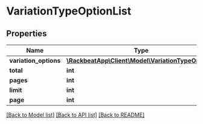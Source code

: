# VariationTypeOptionList

## Properties
Name | Type | Description | Notes
------------ | ------------- | ------------- | -------------
**variation_options** | [**\RackbeatApp\Client\Model\VariationTypeOption[]**](VariationTypeOption.md) |  | [optional] 
**total** | **int** |  | [optional] 
**pages** | **int** |  | [optional] 
**limit** | **int** |  | [optional] 
**page** | **int** |  | [optional] 

[[Back to Model list]](../README.md#documentation-for-models) [[Back to API list]](../README.md#documentation-for-api-endpoints) [[Back to README]](../README.md)


